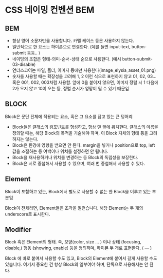 # CSS 네이밍 컨벤션 BEM

## BEM

- 항상 영어 소문자만을 사용합니다. 카멜 케이스 등은 사용하지 않는다.
- 일반적으로 한 요소는 하이픈으로 연결한다. (예를 들면 input-text, button-submit 등등.. )
- 네이밍의 조합은 형태-의미-순서-상태 순으로 사용한다. (예시 button-submit-03-disable)
- 언더스코어는 파일, 폴더, 이미지 등에만 사용한다(image_elysia_asset_01.png)
- 숫자를 사용할 때는 확장성을 고려해 1, 2 이런 식으로 표현하지 않고 01, 02, 03… 혹은 001, 002, 003처럼 사용함. 앞에 0을 붙이지 않으면, 이미지 정렬 시 1 다음에 2가 오지 않고 10이 오는 등, 정렬 순서가 엉망이 될 수 있기 때문임

## BLOCK

 Block은 문단 전체에 적용되는 요소, 혹은 그 요소를 담고 있는 큰 덩어리

- Block들은 클래스의 컴포넌트를 형성하고, 항상 맨 앞에 위치한다. 클래스의 이름을 정의할 때는, 해당 Block의 목적을 기술해야 하며, 이 Block 자체의 형태 등을 고려하지는 않는다.
- Block은 환경에 영향을 받으면 안 된다. margin을 넣거나 position으로 top, left 값을 조절하는 등 여백이나 위치를 설정하면 안 됩니다.
- Block을 재사용하거나 위치를 변경하는 등 Block의 독립성을 보장한다.
- Block은 서로 중첩해서 사용할 수 있으며, 여러 번 중첩해서 사용할 수 있다.

## Element

Block이 포함하고 있는, Block에서 별도로 사용할 수 없는 한 Block을 이루고 있는 부분임

Block이 전체라면, Element들은 조각을 일컫습니다. 해당 Element는 두 개의 underscore로 표시한다.

## Modifier

Block 혹은 Element의 형태. 즉, 모양(color, size … ) 이나 상태 (focusing, disable,) 행동 (showing, enable) 등을 정의하며, 하이픈 두 개로 표현한다. ( — )

Block 에 바로 붙여서 사용할 수도 있고, Block의 Element에 붙여서 길게 사용할 수도 있습니다. 여기서 중요한 건 항상 Block의 일부여야 하며, 단독으로 사용해서는 안 된다.